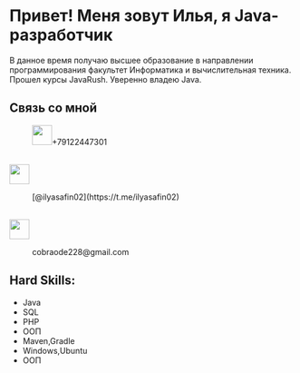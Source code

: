 
<h1>Привет! Меня зовут Илья, я Java-разработчик</h1>

<p>
	В данное время получаю высшее образование в направлении программирования факультет Информатика и вычислительная техника.
	Прошел курсы JavaRush.
	Уверенно владею Java.
</p>

<h2>Cвязь со мной</h2>
</a>
<dir><img height=35 src="https://img.shields.io/badge/Telegram-2CA5E0?style=for-the-badge&logo=telegram&logoColor=white"/>+79122447301</dir></br>
<img height=35 src="https://img.shields.io/badge/WhatsApp-25D366?style=for-the-badge&logo=whatsapp&logoColor=white"/></a>
<dir>[@ilyasafin02](https://t.me/ilyasafin02)</dir></br>
<img height=35 src="https://img.shields.io/badge/Gmail-D14836?style=for-the-badge&logo=gmail&logoColor=white"/></a>
<dir>cobraode228@gmail.com</dir>

<h2>Hard Skills:</h2>
<ul>
     <li>Java</li>
     <li>SQL</li>
     <li>PHP</li>
     <li>ООП</li>
     <li>Maven,Gradle</li>
     <li>Windows,Ubuntu</li>
     <li>ООП</li>
   </ul>

	